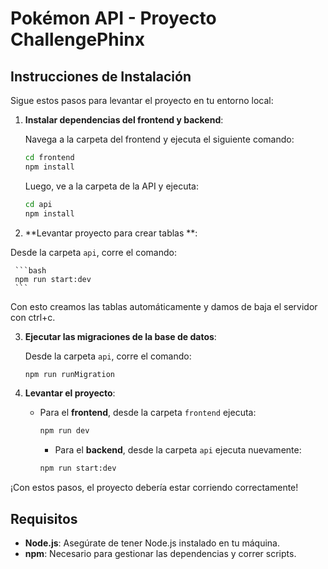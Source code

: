 # Pokémon API - Proyecto ChallengePhinx

## Instrucciones de Instalación

Sigue estos pasos para levantar el proyecto en tu entorno local:

1. **Instalar dependencias del frontend y backend**:

   Navega a la carpeta del frontend y ejecuta el siguiente comando:

   ```bash
   cd frontend
   npm install
   ```

   Luego, ve a la carpeta de la API y ejecuta:

   ```bash
   cd api
   npm install
   ```

 
2. **Levantar proyecto para crear tablas **:
   
Desde la carpeta `api`, corre el comando:

     ```bash
     npm run start:dev
     ```
   
Con esto creamos las tablas automáticamente y damos de baja el servidor con ctrl+c.

3. **Ejecutar las migraciones de la base de datos**:

   Desde la carpeta `api`, corre el comando:

   ```bash
   npm run runMigration
   ```

4. **Levantar el proyecto**:

   - Para el **frontend**, desde la carpeta `frontend` ejecuta:

     ```bash
     npm run dev
     ```
     
     - Para el **backend**, desde la carpeta `api` ejecuta nuevamente:
     
     ```bash
     npm run start:dev
     ```
¡Con estos pasos, el proyecto debería estar corriendo correctamente!

## Requisitos

- **Node.js**: Asegúrate de tener Node.js instalado en tu máquina.
- **npm**: Necesario para gestionar las dependencias y correr scripts.
